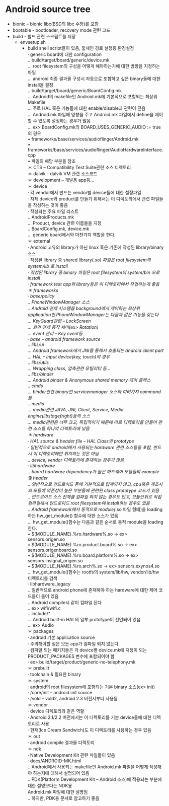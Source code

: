 
Android source tree
=====
-  bionic – bionic libc(BSD의 libc 수정)를 포함  
-  bootable - bootloader, recovery mode 관련 코드  
-  build - 빌드 관련 스크립트를 저장  
	-  envsetup.sh  
		-  build shell script들이 있음, 툴체인 경로 설정등 환경설정  
 · generic board에 대한 configuration  
  ‥ build/target/board/generic/device.mk  
   … root filesystem의 구성을 어떻게 해야하는가에 대한 방향을 지정하는 파일  
   … android 최종 결과물 구성시 자동으로 포함하고 싶은 binary들에 대한 install을 결정  
  ‥ build/target/board/generic/BoardConfig.mk  
   … Android의 makefile인 Android.mk에 기본적으로 포함되는 최상위 Makefile  
   … 주로 HAL 혹은 기능들에 대한 enable/disable과 관련이 깊음  
   … Android.mk 파일에 영향을 주고 Android.mk 파일에서 define을 제어할 수 있도록 설정하는 경우가 많음  
   … ex> BoardConfig.mk의 BOARD_USES_GENERIC_AUDIO := true 의 경우  
• frameworks/base/services/audioflinger/Android.mk  
• frameworks/base/services/audioflinger/AudioHardwareInterface.cpp  
• 파일의 해당 부분을 참조  
＊ CTS – Compatibility Test Suite관련 소스 디렉토리  
＊ dalvik - dalvik VM 관련 소스코드  
＊ development – 개발용 app등…  
＊ device  
· 각 vendor에서 만드는 vendor별 device들에 대한 설정파일  
· 자체 device와 product를 만들기 위해서는 이 디렉토리에서 관련 파일들을 작성하는 것이 좋음  
· 작성되는 주요 파일 리스트  
‥ AndroidProducts.mk  
… Product, device 관련 이름들을 지정  
‥ BoardConfig.mk, device.mk  
… generic board에서와 마찬가지 역할을 한다.  
＊ external  
· Android 고유의 library가 아닌 linux 혹은 기존에 작성된 library/binary 소스  
· 작성된 library 중 shared library(*.so) 파일은 root filesystem의 system/lib 로 install  
· 작성된 library 중 binary 파일은 root filesystem의 system/bin 으로 install  
· framework test app와 library등은 이 디렉토리에서 작업하는게 좋음  
＊ frameworks  
· base/policy  
‥ PhoneWindowManager 소스  
‥ Android 전체 시스템을 background에서 제어하는 최상위 application인 PhoneWindowManager는 다음과 같은 기능을 갖는다  
… KeyGuard관련 – LockScreen  
… 화면 전체 동작 제어(ex> Rotation)  
… event 관리 – Key event등  
· base – android framework source  
‥ libs/ui  
… Android framework에서 JNI를 통해서 호출되는 android client part  
… HAL – Input device(key, touch)의 경우  
‥ libs/utils  
… Wrapping class, 압축관련 유틸리티 등…  
‥ libs/binder  
… Android binder & Anonymous shared memory 제어 클래스  
‥ cmds  
… binder관련 binary인 servicemanager 소스와 여러가지 command들  
‥ media  
… media관련 JAVA, JNI, Client, Service, Media engine(libstagefright)등의 소스  
… media관련은 너무 크고, 독립적이기 때문에 따로 디렉토리를 만들어 관련 소스를 하나의 디렉토리에 넣음  
＊ hardware  
· HAL source & header file – HAL Class의 prototype  
· 일반적으로 android에서 사용되는 hardware 관련 소스들을 포함, 반드시 이 디렉토리에만 위치하는 것은 아님  
‥ device, vendor 디렉토리에 존재하는 경우가 많음  
· libhardware  
‥ board hardware dependency가 높은 하드웨어 모듈들의 example 및 header  
‥ 일반적으로 안드로이드 폰에 기본적으로 탑재되지 않고, cpu혹은 제조사의 모듈에 의존성이 높은 부분들에 관련된 class prototype 코드가 있음  
‥ 안드로이드 소스 전체를 컴파일 하지 않는 경우도 있고, 모듈단위로 직접 컴파일해서 안드로이드 root filesystem에 install하는 경우도 있음  
‥ Android framework에서 동적으로 module(*.so 파일 형태)을 loading하는 hw_get_module() 함수에 대한 소스가 있음  
… hw_get_module()함수는 다음과 같은 순서로 동적 module을 loading한다.  
• $(MODULE_NAME).%ro.hardware%.so -> ex> sensors.origen.so  
• $(MODULE_NAME).%ro.product.board%.so -> ex> sensors.origenboard.so  
• $(MODULE_NAME).%ro.board.platform%.so -> ex> sensors.insignal_origen.so  
• $(MODULE_NAME).%ro.arch%.so -> ex> sensors.exynos4.so  
… hw_get_module()함수는 rootfs의 system/lib/hw, vendor/lib/hw 디렉토리를 검색  
· libhardware_legacy  
‥ 일반적으로 android phone에 존재해야 하는 hardware에 대한 제어 코드들이 들어 있음  
‥ Android compile시 같이 컴파일 된다  
‥ ex> wifi/wifi.c  
‥ include/*  
… Android built-in HAL의 일부 prototype이 선언되어 있음  
… ex> Audio  
＊ packages  
· android 기본 application source  
· 주의해야할 점은 모든 app가 컴파일 되지 않는다.  
· 컴파일 되는 패키지들은 각 device별 device.mk에 지정이 되는 PRODUCT_PACKAGES 변수에 포함되어야 함  
· ex> build/target/product/generic-no-telephony.mk  
＊ prebuilt  
· toolchain & 필요한 binary  
＊ system  
· android의 root filesystem에 포함되는 기본 binary 소스(ex> init)  
· /core/init – android init source  
· /vold – vold2, android 2.3 버전서부터 사용됨  
＊ vendor  
· device 디렉토리와 같은 역할  
· Android 2.1/2.2 버전에서는 이 디렉토리를 기본 device들에 대한 디렉토리로 사용  
· 현재(Ice Cream Sandwich)도 이 디렉토리를 사용하는 경우 있음  
＊ out  
· android compile 결과물 디렉토리  
＊ ndk  
· Native Development Kit 관련 파일들이 있음  
· docs/ANDROID-MK.html  
‥ Android에서 사용되는 makefile인 Android.mk 파일을 어떻게 작성해야 하는지에 대해서 설명되어 있음  
‥ PDK(Platform Development Kit – Android 소스)에 적용되는 부분에 대한 설명보다는 NDK용  
Android.mk 파일에 대한 설명임  
‥ 하지만, PDK용 문서로 참고하기 좋음  
